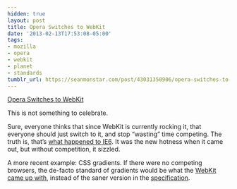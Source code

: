 ```yaml
---
hidden: true
layout: post
title: Opera Switches to WebKit
date: '2013-02-13T17:53:08-05:00'
tags:
- mozilla
- opera
- webkit
- planet
- standards
tumblr_url: https://seanmonstar.com/post/43031350906/opera-switches-to-webkit
---
```

[Opera Switches to WebKit](http://www.opera.com/press/releases/2013/02/13/)  

This is not something to celebrate.

Sure, everyone thinks that since WebKit is currently rocking it, that everyone should just switch to it, and stop “wasting” time competing. The truth is, that’s [what happened to IE6](http://arstechnica.com/information-technology/2012/11/microsoft-begs-web-devs-not-to-make-webkit-the-new-ie6/). It was the new hotness when it came out, but without competition, it sizzled.

A more recent example: CSS gradients. If there were no competing browsers, the de-facto standard of gradients would be what the [WebKit came up with](https://www.webkit.org/blog/175/introducing-css-gradients/), instead of the saner version in the [specification](http://dev.w3.org/csswg/css3-images/#linear-gradients).

